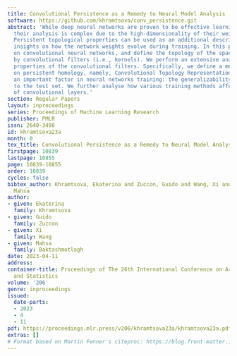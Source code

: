 ```yaml
---
title: Convolutional Persistence as a Remedy to Neural Model Analysis
software: https://github.com/khramtsova/conv_persistence.git
abstract: 'While deep neural networks are proven to be effective learning systems,
  their analysis is complex due to the high-dimensionality of their weight space.
  Persistent topological properties can be used as an additional descriptor, providing
  insights on how the network weights evolve during training. In this paper, we focus
  on convolutional neural networks, and define the topology of the space, populated
  by convolutional filters (i.e., kernels). We perform an extensive analysis of topological
  properties of the convolutional filters. Specifically, we define a metric based
  on persistent homology, namely, Convolutional Topology Representation, to determine
  an important factor in neural networks training: the generalizability of the model
  to the test set. We further analyse how various training methods affect the topology
  of convolutional layers.'
section: Regular Papers
layout: inproceedings
series: Proceedings of Machine Learning Research
publisher: PMLR
issn: 2640-3498
id: khramtsova23a
month: 0
tex_title: Convolutional Persistence as a Remedy to Neural Model Analysis
firstpage: 10839
lastpage: 10855
page: 10839-10855
order: 10839
cycles: false
bibtex_author: Khramtsova, Ekaterina and Zuccon, Guido and Wang, Xi and Baktashmotlagh,
  Mahsa
author:
- given: Ekaterina
  family: Khramtsova
- given: Guido
  family: Zuccon
- given: Xi
  family: Wang
- given: Mahsa
  family: Baktashmotlagh
date: 2023-04-11
address:
container-title: Proceedings of The 26th International Conference on Artificial Intelligence
  and Statistics
volume: '206'
genre: inproceedings
issued:
  date-parts:
  - 2023
  - 4
  - 11
pdf: https://proceedings.mlr.press/v206/khramtsova23a/khramtsova23a.pdf
extras: []
# Format based on Martin Fenner's citeproc: https://blog.front-matter.io/posts/citeproc-yaml-for-bibliographies/
---
```

